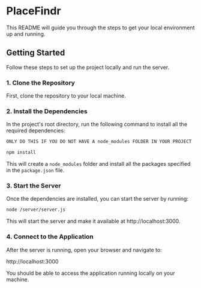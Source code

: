 # PlaceFindr

This README will guide you through the steps to get your local environment up and running.

## Getting Started

Follow these steps to set up the project locally and run the server.

### 1. Clone the Repository

First, clone the repository to your local machine.

### 2. Install the Dependencies

In the project's root directory, run the following command to install all the required dependencies:
```bash
ONLY DO THIS IF YOU DO NOT HAVE A node_modules FOLDER IN YOUR PROJECT
```
```bash
npm install
```

This will create a `node_modules` folder and install all the packages specified in the `package.json` file.

### 3. Start the Server

Once the dependencies are installed, you can start the server by running:

```bash
node /server/server.js
```

This will start the server and make it available at http://localhost:3000.

### 4. Connect to the Application

After the server is running, open your browser and navigate to:

http://localhost:3000

You should be able to access the application running locally on your machine.
